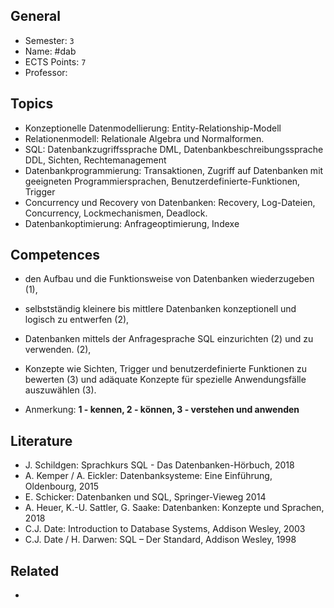 ## General
- Semester: `3`
- Name: #dab
- ECTS Points: `7`
- Professor: 

## Topics
- Konzeptionelle Datenmodellierung: Entity-Relationship-Modell
- Relationenmodell: Relationale Algebra und Normalformen.
- SQL: Datenbankzugriffssprache DML, Datenbankbeschreibungssprache DDL, Sichten, Rechtemanagement
- Datenbankprogrammierung: Transaktionen, Zugriff auf Datenbanken mit geeigneten Programmiersprachen, Benutzerdefinierte-Funktionen, Trigger
- Concurrency und Recovery von Datenbanken: Recovery, Log-Dateien, Concurrency, Lockmechanismen, Deadlock.
- Datenbankoptimierung: Anfrageoptimierung, Indexe

## Competences

- den Aufbau und die Funktionsweise von Datenbanken wiederzugeben (1),
- selbstständig kleinere bis mittlere Datenbanken konzeptionell und logisch zu entwerfen (2),
- Datenbanken mittels der Anfragesprache SQL einzurichten (2) und zu verwenden. (2),
- Konzepte wie Sichten, Trigger und benutzerdefinierte Funktionen zu bewerten (3) und adäquate Konzepte für spezielle Anwendungsfälle auszuwählen (3).

- Anmerkung: **1 - kennen, 2 - können, 3 - verstehen und anwenden**

## Literature
- J. Schildgen: Sprachkurs SQL - Das Datenbanken-Hörbuch, 2018
- A. Kemper / A. Eickler: Datenbanksysteme: Eine Einführung, Oldenbourg, 2015
- E. Schicker: Datenbanken und SQL, Springer-Vieweg 2014
- A. Heuer, K.-U. Sattler, G. Saake: Datenbanken: Konzepte und Sprachen, 2018
- C.J. Date: Introduction to Database Systems, Addison Wesley, 2003
- C.J. Date / H. Darwen: SQL – Der Standard, Addison Wesley, 1998

## Related
- 